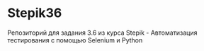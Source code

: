 # Stepik36
Репозиторий для задания 3.6 из курса Stepik - Автоматизация тестирования с помощью Selenium и Python